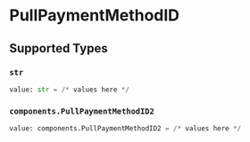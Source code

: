 # PullPaymentMethodID


## Supported Types

### `str`

```python
value: str = /* values here */
```

### `components.PullPaymentMethodID2`

```python
value: components.PullPaymentMethodID2 = /* values here */
```

